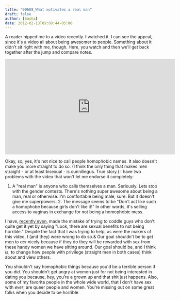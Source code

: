 ```yaml
---
title: "00608_What motivates a real man"
draft: false
author: [Sasha]
date: 2012-02-13T09:00:44-05:00
---
```


A reader hipped me to a video recently. I watched it. I can see the appeal, since it's a video all about being awesomer to people. Something about it didn't sit right with me, though. Here, you watch and then we'll get back together after the jump and compare notes.

<iframe src="http://www.youtube.com/embed/-CCxhC4eqaE?rel=0" frameborder="0" width="560" height="315"></iframe>



Okay, so, yes, it's not nice to call people homophobic names. It also doesn't make you more straight to do so. (I think the only thing that makes men straight - or at least bisexual - is cunnilingus. True story.) I have two problems with the video that won't let me endorse it completely:

1. A "real man" is anyone who calls themselves a man. Seriously. Lets stop with the gender contests. There's nothing super awesome about being a man, real or otherwise. I'm comfortable being male, sure. But it doesn't give me superpowers.
	2. The message seems to be "Don't act like such a homophobe because girls don't like it!" In other words, it's selling access to vaginas in exchange for not being a homophobic mess.

I have, [recently even](http://www.morethanmen.org/2012/02/03/nomads-of-the-friendzone/#comment-33), made the mistake of trying to coddle guys who don't quite get it yet by saying "Look, there are sexual benefits to not being horrible." Despite the fact that I was trying to help, as were the makers of this video, I (and they) were wrong to do so.&  Our goal shouldn't be to get men to _act_ nicely because if they do they will be rewarded with sex from these handy women we have sitting around. Our goal should be, and I think _is_, to change how people with privilege (straight men in both cases) think about and view others.

You shouldn't say homophobic things because you'd be a terrible person if you did. You shouldn't get angry at women just for not being interested in dating you because, hey, you're a grown up and that shit just happens. Also, some of my favorite people in the whole wide world, that I don't have sex with _ever_, are queer people and women. You're missing out on some great folks when you decide to be horrible.